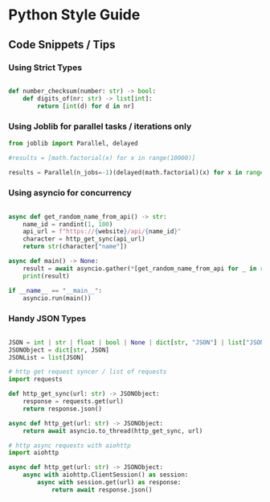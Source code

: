 # Python Style Guide

## Code Snippets / Tips

### Using Strict Types

```python

def number_checksum(number: str) -> bool:
	def digits_of(nr: str) -> list[int]:
		return [int(d) for d in nr]

```

### Using Joblib for parallel tasks / iterations only

```python
from joblib import Parallel, delayed

#results = [math.factorial(x) for x in range(10000)]

results = Parallel(n_jobs=-1)(delayed(math.factorial)(x) for x in range(10000))
```

### Using asyncio for concurrency

```python

async def get_random_name_from_api() -> str:
	name_id = randint(1, 100)
	api_url = f"https://{website}/api/{name_id}"
	character = http_get_sync(api_url)
	return str(character["name"])

async def main() -> None:
	result = await asyncio.gather(*[get_random_name_from_api for _ in range(20)])
	print(result)

if __name__ == "__main__":
	asyncio.run(main())

```

### Handy JSON Types

```python

JSON = int | str | float | bool | None | dict[str, "JSON"] | list["JSON"]
JSONObject = dict[str, JSON]
JSONList = list[JSON]

# http get request syncer / list of requests
import requests

def http_get_sync(url: str) -> JSONObject:
	response = requests.get(url)
	return response.json()

async def http_get(url: str) -> JSONObject:
	return await asyncio.to_thread(http_get_sync, url)

# http async requests with aiohttp
import aiohttp

async def http_get(url: str) -> JSONObject:
	async with aiohttp.ClientSession() as session:
		async with session.get(url) as response:
			return await response.json()

```
